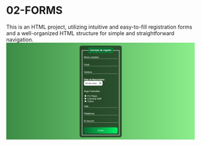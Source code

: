 # 02-FORMS
This is an HTML project, utilizing intuitive and easy-to-fill registration forms and a well-organized HTML structure for simple and straightforward navigation. 
<img src="SeletivaEsports.png">

